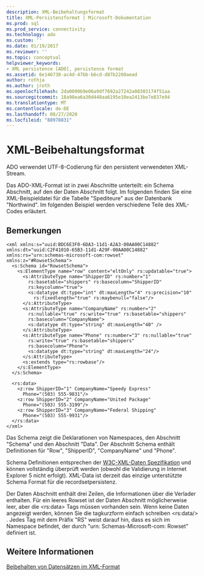 ```yaml
---
description: XML-Beibehaltungsformat
title: XML-Persistenzformat | Microsoft-Dokumentation
ms.prod: sql
ms.prod_service: connectivity
ms.technology: ado
ms.custom: ''
ms.date: 01/19/2017
ms.reviewer: ''
ms.topic: conceptual
helpviewer_keywords:
- XML persistence [ADO], persistence format
ms.assetid: 6e146738-ac4d-47bb-b6cd-d87b2260aead
author: rothja
ms.author: jroth
ms.openlocfilehash: 2da0090b9e06a9df7692a27242a08303174f51aa
ms.sourcegitcommit: 18a98ea6a30d448aa6195e10ea2413be7e837e94
ms.translationtype: MT
ms.contentlocale: de-DE
ms.lasthandoff: 08/27/2020
ms.locfileid: "88978831"
---
```

# <a name="xml-persistence-format"></a>XML-Beibehaltungsformat
ADO verwendet UTF-8-Codierung für den persistent verwendeten XML-Stream.  
  
 Das ADO-XML-Format ist in zwei Abschnitte unterteilt: ein Schema Abschnitt, auf den der Daten Abschnitt folgt. Im folgenden finden Sie eine XML-Beispieldatei für die Tabelle "Spediteure" aus der Datenbank "Northwind". Im folgenden Beispiel werden verschiedene Teile des XML-Codes erläutert.  
  
## <a name="remarks"></a>Bemerkungen  
  
```  
<xml xmlns:s="uuid:BDC6E3F0-6DA3-11d1-A2A3-00AA00C14882"   
xmlns:dt="uuid:C2F41010-65B3-11d1-A29F-00AA00C14882"   
xmlns:rs="urn:schemas-microsoft-com:rowset"   
xmlns:z="#RowsetSchema">   
  <s:Schema id="RowsetSchema">   
    <s:ElementType name="row" content="eltOnly" rs:updatable="true">   
      <s:AttributeType name="ShipperID" rs:number="1"   
        rs:basetable="shippers" rs:basecolumn="ShipperID"  
        rs:keycolumn="true">   
        <s:datatype dt:type="int" dt:maxLength="4" rs:precision="10"   
          rs:fixedlength="true" rs:maybenull="false"/>   
      </s:AttributeType>   
      <s:AttributeType name="CompanyName" rs:number="2"   
        rs:nullable="true" rs:write="true" rs:basetable="shippers"   
        rs:basecolumn="CompanyName">   
        <s:datatype dt:type="string" dt:maxLength="40" />   
      </s:AttributeType>   
      <s:AttributeType name="Phone" rs:number="3" rs:nullable="true"   
        rs:write="true" rs:basetable="shippers"   
        rs:basecolumn="Phone">   
        <s:datatype dt:type="string" dt:maxLength="24"/>   
      </s:AttributeType>   
      <s:extends type="rs:rowbase"/>   
    </s:ElementType>   
  </s:Schema>   
  
  <rs:data>   
    <z:row ShipperID="1" CompanyName="Speedy Express"   
      Phone="(503) 555-9831"/>   
    <z:row ShipperID="2" CompanyName="United Package"   
      Phone="(503) 555-3199"/>   
    <z:row ShipperID="3" CompanyName="Federal Shipping"   
      Phone="(503) 555-9931"/>   
  </rs:data>   
</xml>  
```  
  
 Das Schema zeigt die Deklarationen von Namespaces, den Abschnitt "Schema" und den Abschnitt "Data". Der Abschnitt Schema enthält Definitionen für "Row", "ShipperID", "CompanyName" und "Phone".  
  
 Schema Definitionen entsprechen der [W3C-XML-Daten Spezifikation](http://www.w3.org/TR/1998/NOTE-XML-data/) und können vollständig überprüft werden (obwohl die Validierung in Internet Explorer 5 nicht erfolgt). XML-Data ist derzeit das einzige unterstützte Schema Format für die recordsetpersistenz.  
  
 Der Daten Abschnitt enthält drei Zeilen, die Informationen über die Verlader enthalten. Für ein leeres Rowset ist der Daten Abschnitt möglicherweise leer, aber die \<rs:data> Tags müssen vorhanden sein. Wenn keine Daten angezeigt werden, können Sie die tagkurzform einfach schreiben \<rs:data/> . Jedes Tag mit dem Präfix "RS" weist darauf hin, dass es sich im Namespace befindet, der durch "urn: Schemas-Microsoft-com: Rowset" definiert ist.  
  
## <a name="see-also"></a>Weitere Informationen  
 [Beibehalten von Datensätzen im XML-Format](./persisting-records-in-xml-format.md)